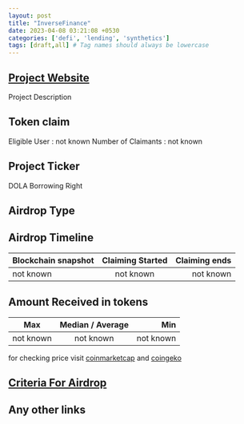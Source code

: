 ```yaml
---
layout: post
title: "InverseFinance"
date: 2023-04-08 03:21:08 +0530
categories: ['defi', 'lending', 'synthetics']
tags: [draft,all] # Tag names should always be lowercase
---
```




## [Project Website](https://www.inverse.finance/)

 Project Description

## Token claim

Eligible User : not known
Number of Claimants : not known

## Project Ticker

DOLA Borrowing Right

## Airdrop Type

## Airdrop Timeline

| Blockchain snapshot     | Claiming Started           | Claiming ends    |
| ----------------------- |:--------------------------:| ----------------:|
|       not known         |        not known           |   not known      |

## Amount Received in tokens

| Max        |    Median / Average  |       Min    |
| ---------- |:--------------------:| ------------:|
| not known  |     not known        |  not known   |

for checking price visit [coinmarketcap](https://coinmarketcap.com/currencies/dola-borrowing-right) and [coingeko](https://www.coingecko.com/en/coins/)

## [Criteria For Airdrop](https://www.inverse.finance/blog/posts/en-US/dola-borrowing-rights-dbr-airdrop)

## Any other links
